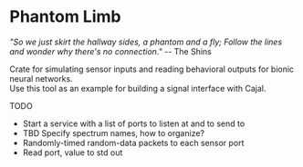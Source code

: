 
# Phantom Limb

*"So we just skirt the hallway sides, a phantom and a fly; Follow the lines and wonder why there's no connection."* -- The Shins

Crate for simulating sensor inputs and reading behavioral outputs for bionic neural networks. <br>
Use this tool as an example for building a signal interface with Cajal.

TODO
- Start a service with a list of ports to listen at and to send to
- TBD Specify spectrum names, how to organize?
- Randomly-timed random-data packets to each sensor port
- Read port, value to std out


